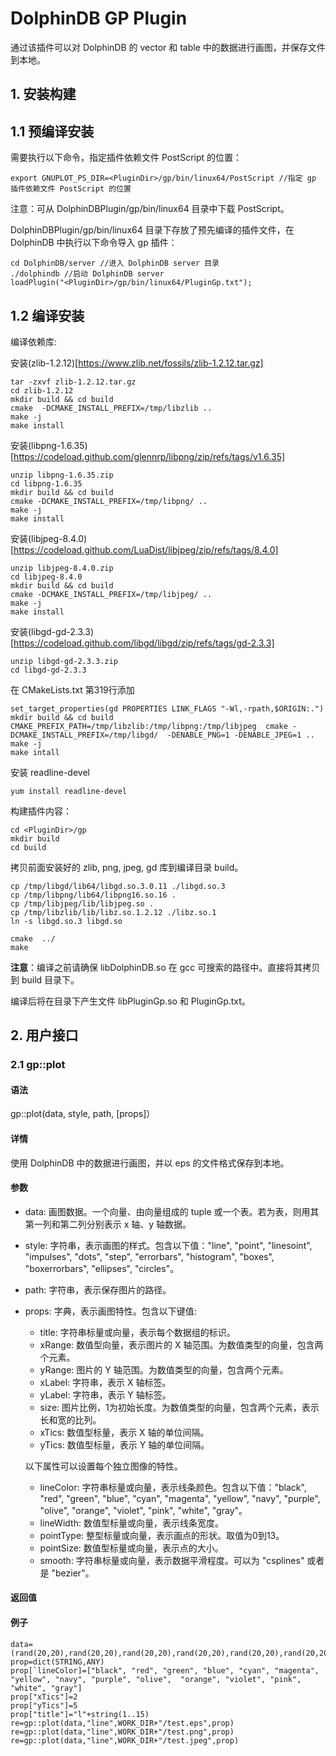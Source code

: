 # DolphinDB GP Plugin

通过该插件可以对 DolphinDB 的 vector 和 table 中的数据进行画图，并保存文件到本地。

## 1. 安装构建

## 1.1 预编译安装

需要执行以下命令，指定插件依赖文件 PostScript 的位置：
```
export GNUPLOT_PS_DIR=<PluginDir>/gp/bin/linux64/PostScript //指定 gp 插件依赖文件 PostScript 的位置
```
注意：可从 DolphinDBPlugin/gp/bin/linux64 目录中下载  PostScript。

DolphinDBPlugin/gp/bin/linux64 目录下存放了预先编译的插件文件，在 DolphinDB 中执行以下命令导入 gp 插件：
```
cd DolphinDB/server //进入 DolphinDB server 目录
./dolphindb //启动 DolphinDB server
loadPlugin("<PluginDir>/gp/bin/linux64/PluginGp.txt");
```

## 1.2 编译安装

编译依赖库:

安装(zlib-1.2.12)[https://www.zlib.net/fossils/zlib-1.2.12.tar.gz]
```
tar -zxvf zlib-1.2.12.tar.gz
cd zlib-1.2.12
mkdir build && cd build
cmake  -DCMAKE_INSTALL_PREFIX=/tmp/libzlib ..
make -j
make install
```

安装(libpng-1.6.35)[https://codeload.github.com/glennrp/libpng/zip/refs/tags/v1.6.35]
```
unzip libpng-1.6.35.zip
cd libpng-1.6.35
mkdir build && cd build
cmake -DCMAKE_INSTALL_PREFIX=/tmp/libpng/ ..
make -j
make install
```

安装(libjpeg-8.4.0)[https://codeload.github.com/LuaDist/libjpeg/zip/refs/tags/8.4.0]
```
unzip libjpeg-8.4.0.zip
cd libjpeg-8.4.0
mkdir build && cd build
cmake -DCMAKE_INSTALL_PREFIX=/tmp/libjpeg/ ..
make -j
make install
```

安装(libgd-gd-2.3.3)[https://codeload.github.com/libgd/libgd/zip/refs/tags/gd-2.3.3]
```
unzip libgd-gd-2.3.3.zip
cd libgd-gd-2.3.3
```
在 CMakeLists.txt 第319行添加
```
set_target_properties(gd PROPERTIES LINK_FLAGS "-Wl,-rpath,$ORIGIN:.")
mkdir build && cd build
CMAKE_PREFIX_PATH=/tmp/libzlib:/tmp/libpng:/tmp/libjpeg  cmake -DCMAKE_INSTALL_PREFIX=/tmp/libgd/  -DENABLE_PNG=1 -DENABLE_JPEG=1 ..
make -j
make intall
```

安装 readline-devel
```
yum install readline-devel
```

构建插件内容：

```
cd <PluginDir>/gp
mkdir build
cd build

```
拷贝前面安装好的 zlib, png, jpeg, gd 库到编译目录 build。
```
cp /tmp/libgd/lib64/libgd.so.3.0.11 ./libgd.so.3
cp /tmp/libpng/lib64/libpng16.so.16 .
cp /tmp/libjpeg/lib/libjpeg.so .
cp /tmp/libzlib/lib/libz.so.1.2.12 ./libz.so.1
ln -s libgd.so.3 libgd.so
```

```
cmake  ../
make
```

**注意**：编译之前请确保 libDolphinDB.so 在 gcc 可搜索的路径中。直接将其拷贝到 build 目录下。

编译后将在目录下产生文件 libPluginGp.so 和 PluginGp.txt。


##  2. 用户接口

### 2.1 gp::plot

#### 语法

gp::plot(data, style, path, [props]）

#### 详情

使用 DolphinDB 中的数据进行画图，并以 eps 的文件格式保存到本地。

#### 参数

* data: 画图数据。一个向量、由向量组成的 tuple 或一个表。若为表，则用其第一列和第二列分别表示 x 轴、y 轴数据。
* style: 字符串，表示画图的样式。包含以下值："line", "point", "linesoint", "impulses", "dots", "step", "errorbars", "histogram", "boxes", "boxerrorbars", "ellipses", "circles"。
* path: 字符串，表示保存图片的路径。
* props: 字典，表示画图特性。包含以下键值:
    * title: 字符串标量或向量，表示每个数据组的标识。
    * xRange: 数值型向量，表示图片的 X 轴范围。为数值类型的向量，包含两个元素。
    * yRange: 图片的 Y 轴范围。为数值类型的向量，包含两个元素。
    * xLabel: 字符串，表示 X 轴标签。
    * yLabel: 字符串，表示 Y 轴标签。
    * size: 图片比例，1为初始长度。为数值类型的向量，包含两个元素，表示长和宽的比列。
    * xTics: 数值型标量，表示 X 轴的单位间隔。
    * yTics: 数值型标量，表示 Y 轴的单位间隔。
  
    以下属性可以设置每个独立图像的特性。
    * lineColor: 字符串标量或向量，表示线条颜色。包含以下值："black", "red", "green", "blue", "cyan", "magenta", "yellow", "navy", "purple", "olive",  "orange", "violet", "pink", "white", "gray"。
    * lineWidth: 数值型标量或向量，表示线条宽度。
    * pointType: 整型标量或向量，表示画点的形状。取值为0到13。
    * pointSize: 数值型标量或向量，表示点的大小。
    * smooth: 字符串标量或向量，表示数据平滑程度。可以为 "csplines" 或者是 "bezier"。

#### 返回值

#### 例子

```
data=(rand(20,20),rand(20,20),rand(20,20),rand(20,20),rand(20,20),rand(20,20),rand(20,20),rand(20,20),rand(20,20),rand(20,20),rand(20,20),rand(20,20),rand(20,20),rand(20,20),rand(20,20))
prop=dict(STRING,ANY)
prop[`lineColor]=["black", "red", "green", "blue", "cyan", "magenta", "yellow", "navy", "purple", "olive",  "orange", "violet", "pink", "white", "gray"]
prop["xTics"]=2
prop["yTics"]=5
prop["title"]="l"+string(1..15)
re=gp::plot(data,"line",WORK_DIR+"/test.eps",prop)
re=gp::plot(data,"line",WORK_DIR+"/test.png",prop)
re=gp::plot(data,"line",WORK_DIR+"/test.jpeg",prop)
```
